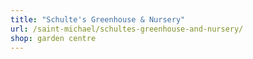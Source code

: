 ```yaml
---
title: "Schulte's Greenhouse & Nursery"
url: /saint-michael/schultes-greenhouse-and-nursery/
shop: garden centre
---
```

